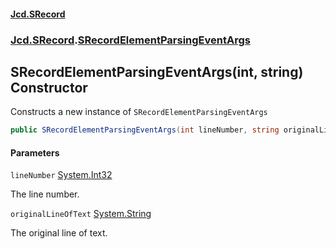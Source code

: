 #### [Jcd.SRecord](index.md 'index')
### [Jcd.SRecord](Jcd.SRecord.md 'Jcd.SRecord').[SRecordElementParsingEventArgs](Jcd.SRecord.SRecordElementParsingEventArgs.md 'Jcd.SRecord.SRecordElementParsingEventArgs')

## SRecordElementParsingEventArgs(int, string) Constructor

Constructs a new instance of `SRecordElementParsingEventArgs`

```csharp
public SRecordElementParsingEventArgs(int lineNumber, string originalLineOfText);
```
#### Parameters

<a name='Jcd.SRecord.SRecordElementParsingEventArgs.SRecordElementParsingEventArgs(int,string).lineNumber'></a>

`lineNumber` [System.Int32](https://docs.microsoft.com/en-us/dotnet/api/System.Int32 'System.Int32')

The line number.

<a name='Jcd.SRecord.SRecordElementParsingEventArgs.SRecordElementParsingEventArgs(int,string).originalLineOfText'></a>

`originalLineOfText` [System.String](https://docs.microsoft.com/en-us/dotnet/api/System.String 'System.String')

The original line of text.